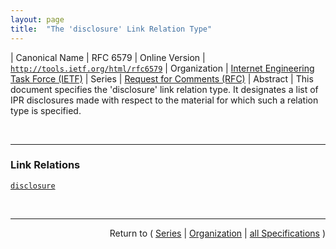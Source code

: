 ```yaml
---
layout: page
title:  "The 'disclosure' Link Relation Type"
---
```


| Canonical Name | RFC 6579
| Online Version | [`http://tools.ietf.org/html/rfc6579`](http://tools.ietf.org/html/rfc6579)
| Organization | [Internet Engineering Task Force (IETF)](..)
| Series | [Request for Comments (RFC)](.)
| Abstract | This document specifies the 'disclosure' link relation type. It designates a list of IPR disclosures made with respect to the material for which such a relation type is specified.

<br/>
<hr/>

### Link Relations

[`disclosure`](/concepts/link-relation/disclosure "This document specifies the 'disclosure' link relation type. It designates a list of IPR disclosures made with respect to the material for which such a relation type is specified.")



<br/>
<hr/>

<p style="text-align: right">Return to ( <a href="./">Series</a> | <a href="../">Organization</a> | <a href="../../">all Specifications</a> )</p>